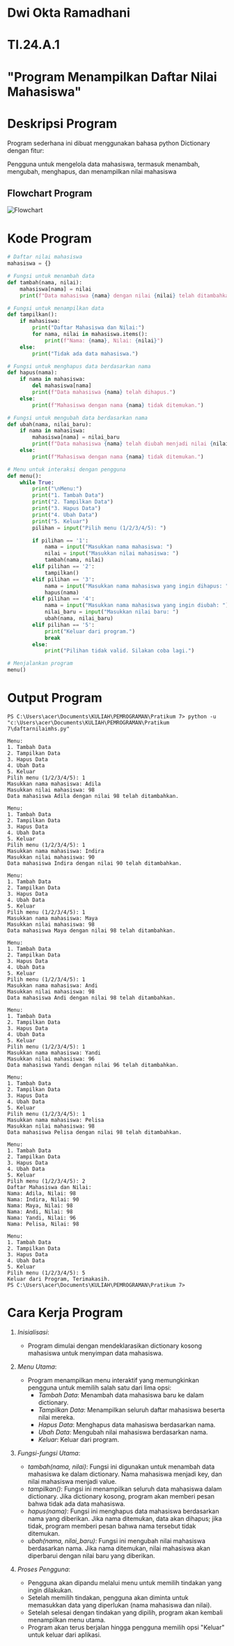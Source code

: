 # Dwi Okta Ramadhani
# TI.24.A.1

# "Program Menampilkan Daftar Nilai Mahasiswa"
# Deskripsi Program
Program sederhana ini dibuat menggunakan bahasa python Dictionary dengan fitur:

Pengguna untuk mengelola data mahasiswa, termasuk menambah, mengubah, menghapus, dan menampilkan nilai mahasiswa
## Flowchart Program
![Flowchart](https://github.com/Dwiokta10/Praktikum7/blob/main/flowchat%20Praktikum%207.png)
# Kode Program
```python
# Daftar nilai mahasiswa
mahasiswa = {}

# Fungsi untuk menambah data
def tambah(nama, nilai):
    mahasiswa[nama] = nilai
    print(f"Data mahasiswa {nama} dengan nilai {nilai} telah ditambahkan.")

# Fungsi untuk menampilkan data
def tampilkan():
    if mahasiswa:
        print("Daftar Mahasiswa dan Nilai:")
        for nama, nilai in mahasiswa.items():
            print(f"Nama: {nama}, Nilai: {nilai}")
    else:
        print("Tidak ada data mahasiswa.")

# Fungsi untuk menghapus data berdasarkan nama
def hapus(nama):
    if nama in mahasiswa:
        del mahasiswa[nama]
        print(f"Data mahasiswa {nama} telah dihapus.")
    else:
        print(f"Mahasiswa dengan nama {nama} tidak ditemukan.")

# Fungsi untuk mengubah data berdasarkan nama
def ubah(nama, nilai_baru):
    if nama in mahasiswa:
        mahasiswa[nama] = nilai_baru
        print(f"Data mahasiswa {nama} telah diubah menjadi nilai {nilai_baru}.")
    else:
        print(f"Mahasiswa dengan nama {nama} tidak ditemukan.")

# Menu untuk interaksi dengan pengguna
def menu():
    while True:
        print("\nMenu:")
        print("1. Tambah Data")
        print("2. Tampilkan Data")
        print("3. Hapus Data")
        print("4. Ubah Data")
        print("5. Keluar")
        pilihan = input("Pilih menu (1/2/3/4/5): ")

        if pilihan == '1':
            nama = input("Masukkan nama mahasiswa: ")
            nilai = input("Masukkan nilai mahasiswa: ")
            tambah(nama, nilai)
        elif pilihan == '2':
            tampilkan()
        elif pilihan == '3':
            nama = input("Masukkan nama mahasiswa yang ingin dihapus: ")
            hapus(nama)
        elif pilihan == '4':
            nama = input("Masukkan nama mahasiswa yang ingin diubah: ")
            nilai_baru = input("Masukkan nilai baru: ")
            ubah(nama, nilai_baru)
        elif pilihan == '5':
            print("Keluar dari program.")
            break
        else:
            print("Pilihan tidak valid. Silakan coba lagi.")

# Menjalankan program
menu()

```
# Output Program
```
PS C:\Users\acer\Documents\KULIAH\PEMROGRAMAN\Pratikum 7> python -u "c:\Users\acer\Documents\KULIAH\PEMROGRAMAN\Pratikum 7\daftarnilaimhs.py"

Menu:
1. Tambah Data
2. Tampilkan Data
3. Hapus Data
4. Ubah Data
5. Keluar
Pilih menu (1/2/3/4/5): 1
Masukkan nama mahasiswa: Adila
Masukkan nilai mahasiswa: 98
Data mahasiswa Adila dengan nilai 98 telah ditambahkan.

Menu:
1. Tambah Data
2. Tampilkan Data
3. Hapus Data
4. Ubah Data
5. Keluar
Pilih menu (1/2/3/4/5): 1
Masukkan nama mahasiswa: Indira
Masukkan nilai mahasiswa: 90
Data mahasiswa Indira dengan nilai 90 telah ditambahkan.

Menu:
1. Tambah Data
2. Tampilkan Data
3. Hapus Data
4. Ubah Data
5. Keluar
Pilih menu (1/2/3/4/5): 1
Masukkan nama mahasiswa: Maya
Masukkan nilai mahasiswa: 98
Data mahasiswa Maya dengan nilai 98 telah ditambahkan.

Menu:
1. Tambah Data
2. Tampilkan Data
3. Hapus Data
4. Ubah Data
5. Keluar
Pilih menu (1/2/3/4/5): 1
Masukkan nama mahasiswa: Andi
Masukkan nilai mahasiswa: 98
Data mahasiswa Andi dengan nilai 98 telah ditambahkan.

Menu:
1. Tambah Data
2. Tampilkan Data
3. Hapus Data
4. Ubah Data
5. Keluar
Pilih menu (1/2/3/4/5): 1
Masukkan nama mahasiswa: Yandi
Masukkan nilai mahasiswa: 96
Data mahasiswa Yandi dengan nilai 96 telah ditambahkan.

Menu:
1. Tambah Data
2. Tampilkan Data
3. Hapus Data
4. Ubah Data
5. Keluar
Pilih menu (1/2/3/4/5): 1
Masukkan nama mahasiswa: Pelisa
Masukkan nilai mahasiswa: 98
Data mahasiswa Pelisa dengan nilai 98 telah ditambahkan.

Menu:
1. Tambah Data
2. Tampilkan Data
3. Hapus Data
4. Ubah Data
5. Keluar
Pilih menu (1/2/3/4/5): 2
Daftar Mahasiswa dan Nilai:
Nama: Adila, Nilai: 98
Nama: Indira, Nilai: 90
Nama: Maya, Nilai: 98
Nama: Andi, Nilai: 98
Nama: Yandi, Nilai: 96
Nama: Pelisa, Nilai: 98

Menu:
1. Tambah Data
2. Tampilkan Data
3. Hapus Data
4. Ubah Data
5. Keluar
Pilih menu (1/2/3/4/5): 5
Keluar dari Program, Terimakasih.
PS C:\Users\acer\Documents\KULIAH\PEMROGRAMAN\Pratikum 7> 

``` 
# Cara Kerja Program
1. *Inisialisasi*:
   - Program dimulai dengan mendeklarasikan dictionary kosong mahasiswa untuk menyimpan data mahasiswa.

2. *Menu Utama*:
   - Program menampilkan menu interaktif yang memungkinkan pengguna untuk memilih salah satu dari lima opsi:
     - *Tambah Data*: Menambah data mahasiswa baru ke dalam dictionary.
     - *Tampilkan Data*: Menampilkan seluruh daftar mahasiswa beserta nilai mereka.
     - *Hapus Data*: Menghapus data mahasiswa berdasarkan nama.
     - *Ubah Data*: Mengubah nilai mahasiswa berdasarkan nama.
     - *Keluar*: Keluar dari program.

3. *Fungsi-fungsi Utama*:
   - *tambah(nama, nilai)*: Fungsi ini digunakan untuk menambah data mahasiswa ke dalam dictionary. Nama mahasiswa menjadi key, dan nilai mahasiswa menjadi value.
   - *tampilkan()*: Fungsi ini menampilkan seluruh data mahasiswa dalam dictionary. Jika dictionary kosong, program akan memberi pesan bahwa tidak ada data mahasiswa.
   - *hapus(nama)*: Fungsi ini menghapus data mahasiswa berdasarkan nama yang diberikan. Jika nama ditemukan, data akan dihapus; jika tidak, program memberi pesan bahwa nama tersebut tidak ditemukan.
   - *ubah(nama, nilai_baru)*: Fungsi ini mengubah nilai mahasiswa berdasarkan nama. Jika nama ditemukan, nilai mahasiswa akan diperbarui dengan nilai baru yang diberikan.

4. *Proses Pengguna*:
   - Pengguna akan dipandu melalui menu untuk memilih tindakan yang ingin dilakukan.
   - Setelah memilih tindakan, pengguna akan diminta untuk memasukkan data yang diperlukan (nama mahasiswa dan nilai).
   - Setelah selesai dengan tindakan yang dipilih, program akan kembali menampilkan menu utama.
   - Program akan terus berjalan hingga pengguna memilih opsi "Keluar" untuk keluar dari aplikasi.
